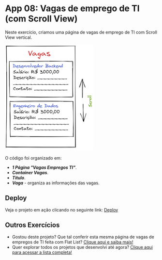 # App 08: Vagas de emprego de TI (com Scroll View)

Neste exercício, criamos uma página de vagas de emprego de TI com Scroll View vertical.

![Imagem de referência das vagas de emprego de TI com scroll view vertical](base-exercicio-8.png)

O código foi organizado em:
- ***1 Página "Vagas Empregos TI"***.
- ***Container Vagas***.
- ***Titulo***.
- ***Vaga*** - organiza as informações das vagas.

## Deploy
Veja o projeto em ação clicando no seguinte link:
[Deploy](https://snack.expo.dev/@isaquesv/ex8-vagas-empregos-ti-scroll-view)

## Outros Exercícios
- Gostou deste projeto? Que tal conferir esta mesma página de vagas de empregos de TI feita com Flat List?
[Clique aqui e saiba mais!](https://github.com/isaquesv/PpDM_Tarefas/tree/master/ex9-vagas-empregos-ti-flat-list)
- Quer explorar todos os projetos que desenvolvi até agora?
[Clique aqui para acessar a lista completa!](https://github.com/isaquesv/PpDM_Tarefas)